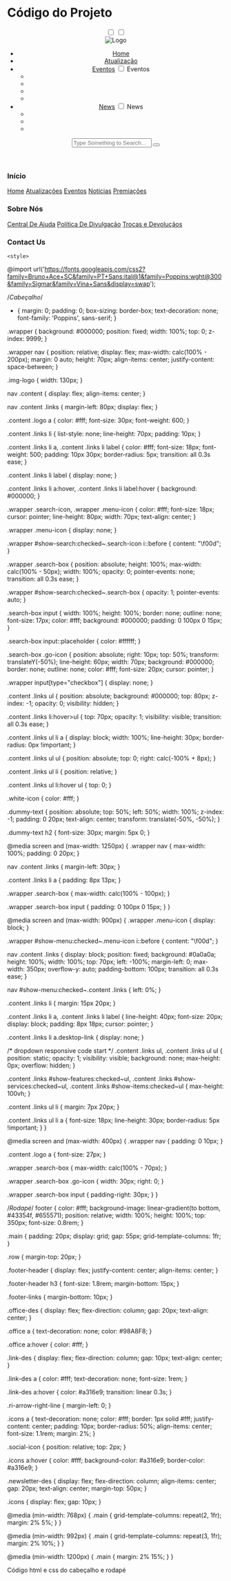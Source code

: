 # Código do Projeto

<!DOCTYPE html>
<html>

<head>
  <meta charset="UTF-8">
  <meta http-equiv="X-UA-Compatible" content="IE=edge">
  <meta name="viewport" content="width=device-width, initial-scale=1.0">
  <link rel="stylesheet" href="style.css">
  <link rel="stylesheet" href="https://cdnjs.cloudflare.com/ajax/libs/font-awesome/5.15.3/css/all.min.css" />
  <link href="https://cdn.jsdelivr.net/npm/remixicon@2.5.0/fonts/remixicon.css" rel="stylesheet">
  <title>HOME</title>
</head>

<body>
  <header class="header" id="header">
    <nav class="navbar container">
      <div class="wrapper">
        <nav>
          <input type="checkbox" id="show-search">
          <input type="checkbox" id="show-menu">
          <label for="show-menu" class="menu-icon"><i class="fas fa-bars"></i></label>
          <div class="content">
            <div class="logo">
              <div class="logo_header">
                <img src="img/Logo.png" class="img-logo" alt="Logo">
              </div>
            </div>
            <ul class="links">
              <li><a href="#">Home</a></li>
              <li><a href="#">Atualização</a></li>
              <li>
                <a href="#" class="desktop-link">Eventos</a>
                <input type="checkbox" id="show-features">
                <label for="show-features">Eventos</label>
                <ul>
                  <li><a href="#"></a></li>
                  <li><a href="#"></a></li>
                  <li><a href="#"></a></li>
                  <li><a href="#"></a></li>
                </ul>
              </li>
              <li>
                <a href="#" class="desktop-link">News</a>
                <input type="checkbox" id="show-services">
                <label for="show-services">News</label>
                <ul>
                  <li><a href="#"></a></li>
                  <li><a href="#"></a></li>
                  <li><a href="#"></a></li>
                </ul>
          </div>
          <a href="https://formulario-login--aniellevic.repl.co"><i class="fas fa-user white-icon" id="user"></i></a>
          <label for="show-search" class="search-icon"><i class="fas fa-search"></i></label>
          <form action="#" class="search-box">
            <input type="text" placeholder="Type Something to Search..." required>
            <button type="submit" class="go-icon"><i class="fas fa-long-arrow-alt-right"></i></button>
          </form>
        </nav>
      </div>
    </nav>
  </header>

  <footer class="footer-sec">
    <div class="main">
      <div class="link row">
        <div class="footer-header">
          <h3>Início</h3>
        </div>
        <div class="link-des">
          <a href="#" class="footer-links">Home</a>
          <a href="#" class="footer-links">Atualizações</a>
          <a href="#" class="footer-links">Eventos</a>
          <a href="#" class="footer-links">Notícias</a>
          <a href="#" class="footer-links">Premiações</a>
        </div>
      </div>
      <div class="office row">
        <div class="footer-header">
          <h3>Sobre Nós</h3>
        </div>
        <div class="office-des">
          <a href="#" class="footer-links">Central De Ajuda</a>
          <a href="#" class="footer-links">Política De Divulgação</a>
          <a href="#" class="footer-links">Trocas e Devoluçãos</a>
        </div>
      </div>
      <div class="newsletter-des">
        <div class="footer-header">
          <h3>Contact Us</h3>
        </div>
        <div class="icons">
          <a href="#"><i class="social-icon ri-facebook-fill"></i></a>
          <a href="#"><i class="social-icon ri-instagram-line"></i></a>
          <a href="#"><i class="social-icon ri-github-line"></i></a>
        </div>
      </div>
  </footer>
  <script src=" script.js"></script>
  <script src="https://replit.com/public/js/replit-badge-v2.js" theme="dark" position="bottom-right"></script>
</body>
</html>
  
    <style>
@import url('https://fonts.googleapis.com/css2?family=Bruno+Ace+SC&family=PT+Sans:ital@1&family=Poppins:wght@300&family=Sigmar&family=Vina+Sans&display=swap');

/*Cabeçalho*/
* {
  margin: 0;
  padding: 0;
  box-sizing: border-box;
  text-decoration: none;
  font-family: 'Poppins', sans-serif;
}

.wrapper {
  background: #000000;
  position: fixed;
  width: 100%;
  top: 0;
  z-index: 9999;
}

.wrapper nav {
  position: relative;
  display: flex;
  max-width: calc(100% - 200px);
  margin: 0 auto;
  height: 70px;
  align-items: center;
  justify-content: space-between;
}

.img-logo {
  width: 130px;
}

nav .content {
  display: flex;
  align-items: center;
}

nav .content .links {
  margin-left: 80px;
  display: flex;
}

.content .logo a {
  color: #fff;
  font-size: 30px;
  font-weight: 600;
}

.content .links li {
  list-style: none;
  line-height: 70px;
  padding: 10px;
}

.content .links li a,
.content .links li label {
  color: #fff;
  font-size: 18px;
  font-weight: 500;
  padding: 10px 30px;
  border-radius: 5px;
  transition: all 0.3s ease;
}

.content .links li label {
  display: none;
}

.content .links li a:hover,
.content .links li label:hover {
  background: #000000;
}

.wrapper .search-icon,
.wrapper .menu-icon {
  color: #fff;
  font-size: 18px;
  cursor: pointer;
  line-height: 80px;
  width: 70px;
  text-align: center;
}

.wrapper .menu-icon {
  display: none;
}

.wrapper #show-search:checked~.search-icon i::before {
  content: "\f00d";
}

.wrapper .search-box {
  position: absolute;
  height: 100%;
  max-width: calc(100% - 50px);
  width: 100%;
  opacity: 0;
  pointer-events: none;
  transition: all 0.3s ease;
}

.wrapper #show-search:checked~.search-box {
  opacity: 1;
  pointer-events: auto;
}

.search-box input {
  width: 100%;
  height: 100%;
  border: none;
  outline: none;
  font-size: 17px;
  color: #fff;
  background: #000000;
  padding: 0 100px 0 15px;
}

.search-box input::placeholder {
  color: #ffffff;
}

.search-box .go-icon {
  position: absolute;
  right: 10px;
  top: 50%;
  transform: translateY(-50%);
  line-height: 60px;
  width: 70px;
  background: #000000;
  border: none;
  outline: none;
  color: #fff;
  font-size: 20px;
  cursor: pointer;
}

.wrapper input[type="checkbox"] {
  display: none;
}

.content .links ul {
  position: absolute;
  background: #000000;
  top: 80px;
  z-index: -1;
  opacity: 0;
  visibility: hidden;
}

.content .links li:hover>ul {
  top: 70px;
  opacity: 1;
  visibility: visible;
  transition: all 0.3s ease;
}

.content .links ul li a {
  display: block;
  width: 100%;
  line-height: 30px;
  border-radius: 0px !important;
}

.content .links ul ul {
  position: absolute;
  top: 0;
  right: calc(-100% + 8px);
}

.content .links ul li {
  position: relative;
}

.content .links ul li:hover ul {
  top: 0;
}

.white-icon {
  color: #fff;
}

.dummy-text {
  position: absolute;
  top: 50%;
  left: 50%;
  width: 100%;
  z-index: -1;
  padding: 0 20px;
  text-align: center;
  transform: translate(-50%, -50%);
}

.dummy-text h2 {
  font-size: 30px;
  margin: 5px 0;
}

@media screen and (max-width: 1250px) {
  .wrapper nav {
    max-width: 100%;
    padding: 0 20px;
  }

  nav .content .links {
    margin-left: 30px;
  }

  .content .links li a {
    padding: 8px 13px;
  }

  .wrapper .search-box {
    max-width: calc(100% - 100px);
  }

  .wrapper .search-box input {
    padding: 0 100px 0 15px;
  }
}

@media screen and (max-width: 900px) {
  .wrapper .menu-icon {
    display: block;
  }

  .wrapper #show-menu:checked~.menu-icon i::before {
    content: "\f00d";
  }

  nav .content .links {
    display: block;
    position: fixed;
    background: #0a0a0a;
    height: 100%;
    width: 100%;
    top: 70px;
    left: -100%;
    margin-left: 0;
    max-width: 350px;
    overflow-y: auto;
    padding-bottom: 100px;
    transition: all 0.3s ease;
  }

  nav #show-menu:checked~.content .links {
    left: 0%;
  }

  .content .links li {
    margin: 15px 20px;
  }

  .content .links li a,
  .content .links li label {
    line-height: 40px;
    font-size: 20px;
    display: block;
    padding: 8px 18px;
    cursor: pointer;
  }

  .content .links li a.desktop-link {
    display: none;
  }

  /* dropdown responsive code start */
  .content .links ul,
  .content .links ul ul {
    position: static;
    opacity: 1;
    visibility: visible;
    background: none;
    max-height: 0px;
    overflow: hidden;
  }

  .content .links #show-features:checked~ul,
  .content .links #show-services:checked~ul,
  .content .links #show-items:checked~ul {
    max-height: 100vh;
  }

  .content .links ul li {
    margin: 7px 20px;
  }

  .content .links ul li a {
    font-size: 18px;
    line-height: 30px;
    border-radius: 5px !important;
  }
}

@media screen and (max-width: 400px) {
  .wrapper nav {
    padding: 0 10px;
  }

  .content .logo a {
    font-size: 27px;
  }

  .wrapper .search-box {
    max-width: calc(100% - 70px);
  }

  .wrapper .search-box .go-icon {
    width: 30px;
    right: 0;
  }

  .wrapper .search-box input {
    padding-right: 30px;
  }
}

/*Rodapé*/
footer {
  color: #fff;
  background-image: linear-gradient(to bottom, #43354f, #655571);
  position: relative;
  width: 100%;
  height: 100%;
  top: 350px;
  font-size: 0.8rem;
}

.main {
  padding: 20px;
  display: grid;
  gap: 55px;
  grid-template-columns: 1fr;
}

.row {
  margin-top: 20px;
}

.footer-header {
  display: flex;
  justify-content: center;
  align-items: center;
}

.footer-header h3 {
  font-size: 1.8rem;
  margin-bottom: 15px;
}

.footer-links {
  margin-bottom: 10px;
}

.office-des {
  display: flex;
  flex-direction: column;
  gap: 20px;
  text-align: center;
}

.office a {
  text-decoration: none;
  color: #98A8F8;
}

.office a:hover {
  color: #fff;
}

.link-des {
  display: flex;
  flex-direction: column;
  gap: 10px;
  text-align: center;
}

.link-des a {
  color: #fff;
  text-decoration: none;
  font-size: 1rem;
}

.link-des a:hover {
  color: #a316e9;
  transition: linear 0.3s;
}

.ri-arrow-right-line {
  margin-left: 0;
}

.icons a {
  text-decoration: none;
  color: #fff;
  border: 1px solid #fff;
  justify-content: center;
  padding: 10px;
  border-radius: 50%;
  align-items: center;
  font-size: 1.1rem;
  margin: 2%;
}

.social-icon {
  position: relative;
  top: 2px;
}

.icons a:hover {
  color: #fff;
  background-color: #a316e9;
  border-color: #a316e9;
}

.newsletter-des {
  display: flex;
  flex-direction: column;
  align-items: center;
  gap: 20px;
  text-align: center;
  margin-top: 50px;
}

.icons {
  display: flex;
  gap: 10px;
}

@media (min-width: 768px) {
  .main {
    grid-template-columns: repeat(2, 1fr);
    margin: 2% 5%;
  }
}

@media (min-width: 992px) {
  .main {
    grid-template-columns: repeat(3, 1fr);
    margin: 2% 10%;
  }
}

@media (min-width: 1200px) {
  .main {
    margin: 2% 15%;
  }
}
</style>

Código html e css do cabeçalho e rodapé
